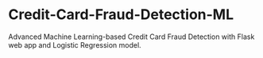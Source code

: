 # Credit-Card-Fraud-Detection-ML
Advanced Machine Learning-based Credit Card Fraud Detection with Flask web app and Logistic Regression model.
